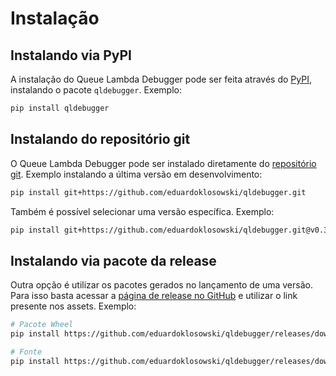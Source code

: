 # Instalação

## Instalando via PyPI

A instalação do Queue Lambda Debugger pode ser feita através do [PyPI](https://pypi.org/), instalando o pacote `qldebugger`. Exemplo:

```sh
pip install qldebugger
```

## Instalando do repositório git

O Queue Lambda Debugger pode ser instalado diretamente do [repositório git](https://github.com/eduardoklosowski/qldebugger). Exemplo instalando a última versão em desenvolvimento:

```sh
pip install git+https://github.com/eduardoklosowski/qldebugger.git
```

Também é possível selecionar uma versão específica. Exemplo:

```sh
pip install git+https://github.com/eduardoklosowski/qldebugger.git@v0.3.0
```

## Instalando via pacote da release

Outra opção é utilizar os pacotes gerados no lançamento de uma versão. Para isso basta acessar a [página de release no GitHub](https://github.com/eduardoklosowski/qldebugger/releases) e utilizar o link presente nos assets. Exemplo:

```sh
# Pacote Wheel
pip install https://github.com/eduardoklosowski/qldebugger/releases/download/v0.3.0/qldebugger-0.3.0-py3-none-any.whl

# Fonte
pip install https://github.com/eduardoklosowski/qldebugger/releases/download/v0.3.0/qldebugger-0.3.0.tar.gz
```

